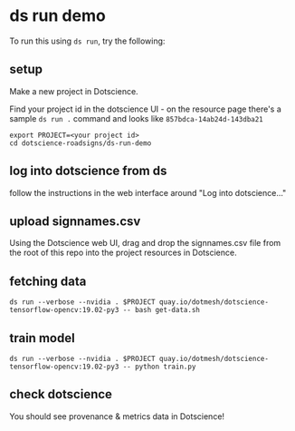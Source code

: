 # ds run demo

To run this using `ds run`, try the following:

## setup

Make a new project in Dotscience.

Find your project id in the dotscience UI - on the resource page there's a sample `ds run .` command and looks like `857bdca-14ab24d-143dba21`

```
export PROJECT=<your project id>
cd dotscience-roadsigns/ds-run-demo
```

## log into dotscience from ds

follow the instructions in the web interface around "Log into dotscience..."

## upload signnames.csv

Using the Dotscience web UI, drag and drop the signnames.csv file from the root of this repo into the project resources in Dotscience.

## fetching data

```
ds run --verbose --nvidia . $PROJECT quay.io/dotmesh/dotscience-tensorflow-opencv:19.02-py3 -- bash get-data.sh
```

## train model

```
ds run --verbose --nvidia . $PROJECT quay.io/dotmesh/dotscience-tensorflow-opencv:19.02-py3 -- python train.py
```

## check dotscience

You should see provenance & metrics data in Dotscience!
